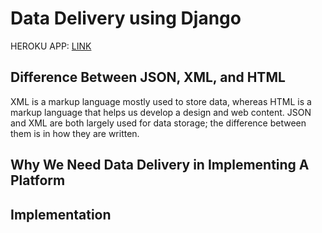 # Data Delivery using Django
HEROKU APP: [LINK](https://pbp-asg2.herokuapp.com/katalog/)
## Difference Between JSON, XML, and HTML
XML is a markup language mostly used to store data, whereas HTML is a markup language that helps us develop a design and web content. JSON and XML are both largely used for data storage; the difference between them is in how they are written.

## Why We Need Data Delivery in Implementing A Platform


## Implementation
